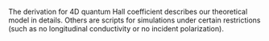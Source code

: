 The derivation for 4D quantum Hall coefficient describes our theoretical model in details. Others are scripts for simulations under certain restrictions (such as no longitudinal conductivity or no incident polarization).
